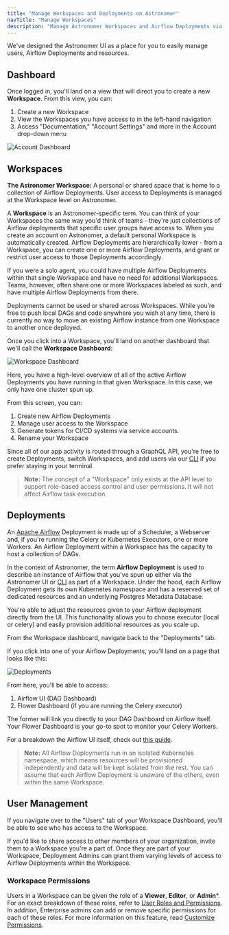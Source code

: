 ```yaml
---
title: "Manage Workspaces and Deployments on Astronomer"
navTitle: "Manage Workspaces"
description: "Manage Astronomer Workspaces and Airflow Deployments via the Astronomer UI."
---
```


We've designed the Astronomer UI as a place for you to easily manage users, Airflow Deployments and resources.

## Dashboard

Once logged in, you'll land on a view that will direct you to create a new **Workspace**. From this view, you can:

1. Create a new Workspace
2. View the Workspaces you have access to in the left-hand navigation
3. Access "Documentation," "Account Settings" and more in the Account drop-down menu

![Account Dashboard](https://assets2.astronomer.io/main/docs/astronomer-ui/v0.12-empty-dashboard.png)

## Workspaces

**The Astronomer Workspace:** A personal or shared space that is home to a collection of Airflow Deployments. User access to Deployments is managed at the Workspace level on Astronomer.

A **Workspace** is an Astronomer-specific term. You can think of your Workspaces the same way you'd think of teams - they're just collections of Airflow deployments that specific user groups have access to. When you create an account on Astronomer, a default personal Workspace is automatically created. Airflow Deployments are hierarchically lower - from a Workspace, you can create one or more Airflow Deployments, and grant or restrict user access to those Deployments accordingly.

If you were a solo agent, you could have multiple Airflow Deployments within that single Workspace and have no need for additional Workspaces. Teams, however, often share one or more Workspaces labeled as such, and have multiple Airflow Deployments from there.

Deployments cannot be used or shared across Workspaces. While you’re free to push local DAGs and code anywhere you wish at any time, there is currently no way to move an existing Airflow instance from one Workspace to another once deployed.

Once you click into a Workspace, you'll land on another dashboard that we'll call the **Workspace Dashboard**:

![Workspace Dashboard](https://assets2.astronomer.io/main/docs/astronomer-ui/v0.12-deployments.png)

Here, you have a high-level overview of all of the active Airflow Deployments you have running in that given Workspace. In this case, we only have one cluster spun up.

From this screen, you can:

1. Create new Airflow Deployments
2. Manage user access to the Workspace
3. Generate tokens for CI/CD systems via service accounts.
4. Rename your Workspace

Since all of our app activity is routed through a GraphQL API, you're free to create Deployments, switch Workspaces, and add users via our [CLI](/docs/enterprise/stable/develop/cli-quickstart/) if you prefer staying in your terminal.

> **Note:** The concept of a "Workspace" only exists at the API level to support role-based access control and user permissions. It will not affect Airflow task execution.

## Deployments

An [Apache Airflow](https://airflow.apache.org/) Deployment is made up of a Scheduler, a Webserver and, if you're running the Celery or Kubernetes Executors, one or more Workers. An Airflow Deployment within a Workspace has the capacity to host a collection of DAGs.

In the context of Astronomer, the term **Airflow Deployment** is used to describe an instance of Airflow that you've spun up either via the Astronomer UI or [CLI](/docs/enterprise/stable/develop/cli-quickstart/) as part of a Workspace. Under the hood, each Airflow Deployment gets its own Kubernetes namespace and has a reserved set of dedicated resources and an underlying Postgres Metadata Database.

You're able to adjust the resources given to your Airflow deployment directly from the UI. This functionality allows you to choose executor (local or celery) and easily provision additional resources as you scale up.

From the Workspace dashboard, navigate back to the "Deployments" tab.

If you click into one of your Airflow Deployments, you'll land on a page that looks like this:

![Deployments](https://assets2.astronomer.io/main/docs/astronomer-ui/v0.15-deployment.png)

From here, you'll be able to access:

1. Airflow UI (DAG Dashboard)
2. Flower Dashboard (if you are running the Celery executor)

The former will link you directly to your DAG Dashboard on Airflow itself. Your Flower Dashboard is your go-to spot to monitor your Celery Workers.

For a breakdown the Airflow UI itself, check out [this guide](/guides/airflow-ui/).

> **Note:** All Airflow Deployments run in an isolated Kubernetes namespace, which means resources will be provisioned independently and data will be kept isolated from the rest. You can assume that each Airflow Deployment is unaware of the others, even within the same Workspace.

## User Management

If you navigate over to the "Users" tab of your Workspace Dashboard, you'll be able to see who has access to the Workspace.

If you'd like to share access to other members of your organization, invite them to a Workspace you're a part of. Once they are part of your Workspace, Deployment Admins can grant them varying levels of access to Airflow Deployments within the Workspace.

### Workspace Permissions

Users in a Workspace can be given the role of a **Viewer**, **Editor**, or **Admin***. For an exact breakdown of these roles, refer to [User Roles and Permissions](/docs/enterprise/stable/manage-astronomer/workspace-permissions/). In addition, Enterprise admins can add or remove specific permissions for each of these roles. For more information on this feature, read [Customize Permissions](https://www.astronomer.io/docs/enterprise/stable/manage-astronomer/manage-platform-users#customize-permissions).
